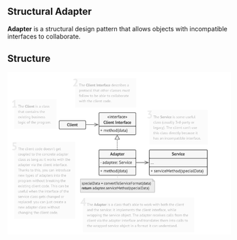 ## Structural Adapter

**Adapter** is a structural design pattern that allows objects with incompatible interfaces to collaborate.

## Structure
[![Structural - Adapter](../images/adapter.png)](https://refactoring.guru/design-patterns/adapter)
